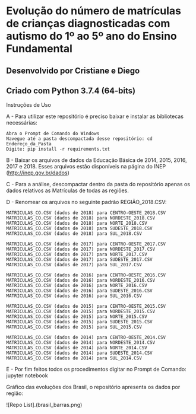 # Evolução do número de matrículas de crianças diagnosticadas com autismo do 1º ao 5º ano do Ensino Fundamental

## Desenvolvido por Cristiane e Diego

## Criado com Python 3.7.4 (64-bits)

Instruções de Uso

A - Para utilizar este repositório é preciso baixar e instalar as bibliotecas necessárias:

    Abra o Prompt de Comando do Windows
    Navegue até a pasta descompactada desse repositório: cd Endereço_da_Pasta
    Digite: pip install -r requirements.txt 

B - Baixar os arquivos de dados da Educação Básica de 2014, 2015, 2016, 2017 e 2018. Esses arquivos estão disponíveis na página do INEP (http://inep.gov.br/dados)

C - Para a análise, descompactar dentro da pasta do repositório apenas os dados relativos as Matrículas de todas as regiôes.

D - Renomear os arquivos no seguinte padrão REGIÃO_2018.CSV:

    MATRICULAS_CO.CSV (dados de 2018) para CENTRO-OESTE_2018.CSV
    MATRICULAS_CO.CSV (dados de 2018) para NORDESTE_2018.CSV
    MATRICULAS_CO.CSV (dados de 2018) para NORTE_2018.CSV
    MATRICULAS_CO.CSV (dados de 2018) para SUDESTE_2018.CSV
    MATRICULAS_CO.CSV (dados de 2018) para SUL_2018.CSV
    
    MATRICULAS_CO.CSV (dados de 2017) para CENTRO-OESTE_2017.CSV
    MATRICULAS_CO.CSV (dados de 2017) para NORDESTE_2017.CSV
    MATRICULAS_CO.CSV (dados de 2017) para NORTE_2017.CSV
    MATRICULAS_CO.CSV (dados de 2017) para SUDESTE_2017.CSV
    MATRICULAS_CO.CSV (dados de 2017) para SUL_2017.CSV
    
    MATRICULAS_CO.CSV (dados de 2016) para CENTRO-OESTE_2016.CSV
    MATRICULAS_CO.CSV (dados de 2016) para NORDESTE_2016.CSV
    MATRICULAS_CO.CSV (dados de 2016) para NORTE_2016.CSV
    MATRICULAS_CO.CSV (dados de 2016) para SUDESTE_2016.CSV
    MATRICULAS_CO.CSV (dados de 2016) para SUL_2016.CSV
    
    MATRICULAS_CO.CSV (dados de 2015) para CENTRO-OESTE_2015.CSV
    MATRICULAS_CO.CSV (dados de 2015) para NORDESTE_2015.CSV
    MATRICULAS_CO.CSV (dados de 2015) para NORTE_2015.CSV
    MATRICULAS_CO.CSV (dados de 2015) para SUDESTE_2015.CSV
    MATRICULAS_CO.CSV (dados de 2015) para SUL_2015.CSV
    
    MATRICULAS_CO.CSV (dados de 2014) para CENTRO-OESTE_2014.CSV
    MATRICULAS_CO.CSV (dados de 2014) para NORDESTE_2014.CSV
    MATRICULAS_CO.CSV (dados de 2014) para NORTE_2014.CSV
    MATRICULAS_CO.CSV (dados de 2014) para SUDESTE_2014.CSV
    MATRICULAS_CO.CSV (dados de 2014) para SUL_2014.CSV
    
E - Por fim feitos todos os procedimentos digitar no Prompt de Comando: jupyter notebook

Gráfico das evoluções dos Brasil, o repositório apresenta os dados por região:

![Repo List].(brasil_barras.png)

